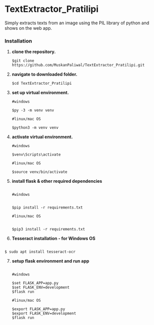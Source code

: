 # TextExtractor_Pratilipi
Simply extracts texts from an image using the PIL library of python and shows on the web app.

<h3>Installation </h3>

1. **clone the repository.**

   ```shell
   $git clone https://github.com/MuskanPaliwal/TextExtractor_Pratilipi.git

   ```
2. **navigate to downloaded folder.**

   ```shell
   $cd TextExtractor_Pratilipi

   ```
3. **set up virtual environment.**

   ```shell
   #windows
   
   $py -3 -m venv venv
   
   #linux/mac OS
   
   $python3 -m venv venv

   ```
4. **activate virtual environment.**

   ```shell
   #windows

   $venv\Scripts\activate
   
   #linux/mac OS
   
   $source venv/bin/activate

   ```
5. **install flask & other required dependencies**
    ```shell
    
    #windows
    

   $pip install -r requirements.txt
   
   #linux/mac OS
   
  
   $pip3 install -r requirements.txt

   ```
  
6. **Tesseract installation - for Windows OS**
  ```shell
  
  $ sudo apt install tesseract-ocr
  
  ```

7. **setup flask environment and run app**
    ```shell

    #windows
    
   $set FLASK_APP=app.py
   $set FLASK_ENV=development
   $flask run

   #linux/mac OS

   $export FLASK_APP=app.py
   $export FLASK_ENV=development
   $flask run
